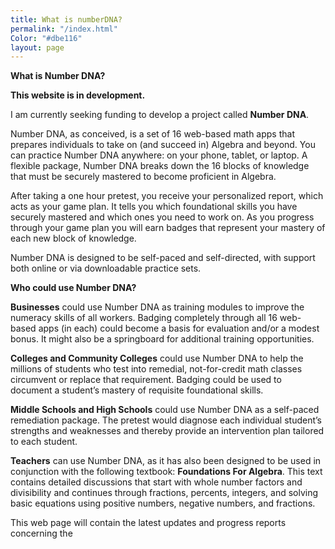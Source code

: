 ```yaml
---
title: What is numberDNA?
permalink: "/index.html"
Color: "#dbe116"
layout: page
---
```


**What is Number DNA?**

**This website is in development.**

I am currently seeking funding to develop a project called **Number DNA**.

Number DNA, as conceived, is a set of 16 web-based math apps that prepares individuals to take on (and succeed in) Algebra and beyond. You can practice Number DNA anywhere: on your phone, tablet, or laptop. A flexible package, Number DNA breaks down the 16 blocks of knowledge that must be securely mastered to become proficient in Algebra.

After taking a one hour pretest, you receive your personalized report, which acts as your game plan. It tells you which foundational skills you have securely mastered and which ones you need to work on. As you progress through your game plan you will earn badges that represent your mastery of each new block of knowledge.

Number DNA is designed to be self-paced and self-directed, with support both online or via downloadable practice sets.

**Who could use Number DNA?**

**Businesses** could use Number DNA as training modules to improve the numeracy skills of all workers. Badging completely through all 16 web-based apps (in each) could become a basis for evaluation and/or a modest bonus. It might also be a springboard for additional training opportunities.

**Colleges and Community Colleges** could use Number DNA to help the millions of students who test into remedial, not-for-credit math classes circumvent or replace that requirement. Badging could be used to document a student’s mastery of requisite foundational skills.

**Middle Schools and High Schools** could use Number DNA as a self-paced remediation package. The pretest would diagnose each individual student’s strengths and weaknesses and thereby provide an intervention plan tailored to each student.

**Teachers** can use Number DNA, as it has also been designed to be used in conjunction with the following textbook: **Foundations For Algebra**. This text contains detailed discussions that start with whole number factors and divisibility and continues through fractions, percents, integers, and solving basic equations using positive numbers, negative numbers, and fractions.

This web page will contain the latest updates and progress reports concerning the